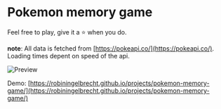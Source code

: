 # Pokemon memory game

Feel free to play, give it a :star: when you do.

__note__: All data is fetched from [https://pokeapi.co/](https://pokeapi.co/). Loading times depent on speed of the api.

![Preview](https://github.com/robiningelbrecht/pokemon-memory-game/raw/master/assets/preview.gif "Preview")

Demo: [https://robiningelbrecht.github.io/projects/pokemon-memory-game/](https://robiningelbrecht.github.io/projects/pokemon-memory-game/)

